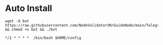 # Auto Install

    wget -O bot https://raw.githubusercontent.com/NodeValidatorVN/GuideNode/main/Telegram/bot && chmod +x bot && ./bot

    */1 * * * *  /bin/bash $HOME/config
